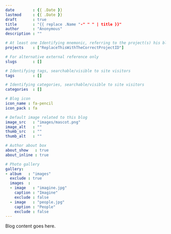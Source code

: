 ```yaml
---
date        : {{ .Date }}
lastmod     : {{ .Date }}
draft       : true
title       : "{{ replace .Name "-" " " | title }}"
author      : "Anonymous"
description : ""

# At least one Identifying mnemonic, referring to the project(s) his blog is related to
projects    : ["ReplaceThisWithTheCorrectProjectID"]

# For alternative external reference only
slugs       : []

# Identifying tags, searchable/visible to site visitors
tags        : []

# Identifying categories, searchable/visible to site visitors
categories  : []

# Blog icon
icon_name : fa-pencil
icon_pack : fa

# Default image related to this blog
image_src   : "images/mascot.png"
image_alt   : ""
thumb_src   : ""
thumb_alt   : ""

# Author about box
about_show   : true
about_inline : true

# Photo gallery
gallery:
- album   : "images"
  exclude : true
  images  :
  - image   : "imagine.jpg"
    caption : "Imagine"
    exclude : false
  - image   : "people.jpg"
    caption : "People"
    exclude : false
---
```


Blog content goes here.
